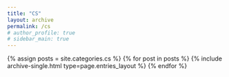 ```yaml
---
title: "CS"
layout: archive
permalink: /cs
# author_profile: true
# sidebar_main: true
---
```

{% assign posts = site.categories.cs %}
{% for post in posts %} {% include archive-single.html type=page.entries_layout %} {% endfor %}